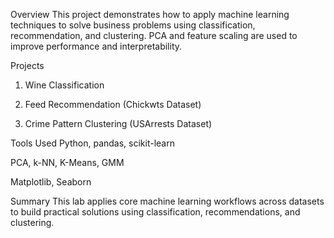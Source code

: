 Overview
This project demonstrates how to apply machine learning techniques to solve business problems using classification, recommendation, and clustering. PCA and feature scaling are used to improve performance and interpretability.

Projects
1. Wine Classification


2. Feed Recommendation (Chickwts Dataset)


3. Crime Pattern Clustering (USArrests Dataset)


Tools Used
Python, pandas, scikit-learn

PCA, k-NN, K-Means, GMM

Matplotlib, Seaborn

Summary
This lab applies core machine learning workflows across datasets to build practical solutions using classification, recommendations, and clustering.
